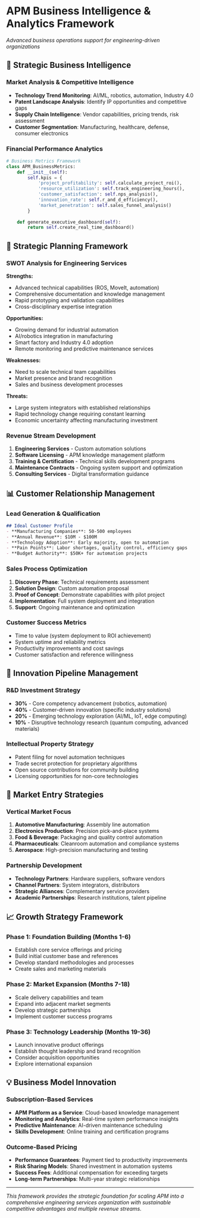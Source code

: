 # APM Business Intelligence & Analytics Framework
*Advanced business operations support for engineering-driven organizations*

## 🎯 **Strategic Business Intelligence**

### **Market Analysis & Competitive Intelligence**
- **Technology Trend Monitoring**: AI/ML, robotics, automation, Industry 4.0
- **Patent Landscape Analysis**: Identify IP opportunities and competitive gaps
- **Supply Chain Intelligence**: Vendor capabilities, pricing trends, risk assessment
- **Customer Segmentation**: Manufacturing, healthcare, defense, consumer electronics

### **Financial Performance Analytics**
```python
# Business Metrics Framework
class APM_BusinessMetrics:
    def __init__(self):
        self.kpis = {
            'project_profitability': self.calculate_project_roi(),
            'resource_utilization': self.track_engineering_hours(),
            'customer_satisfaction': self.nps_analysis(),
            'innovation_rate': self.r_and_d_efficiency(),
            'market_penetration': self.sales_funnel_analysis()
        }
    
    def generate_executive_dashboard(self):
        return self.create_real_time_dashboard()
```

## 💼 **Strategic Planning Framework**

### **SWOT Analysis for Engineering Services**
**Strengths:**
- Advanced technical capabilities (ROS, MoveIt, automation)
- Comprehensive documentation and knowledge management
- Rapid prototyping and validation capabilities
- Cross-disciplinary expertise integration

**Opportunities:**
- Growing demand for industrial automation
- AI/robotics integration in manufacturing
- Smart factory and Industry 4.0 adoption
- Remote monitoring and predictive maintenance services

**Weaknesses:**
- Need to scale technical team capabilities
- Market presence and brand recognition
- Sales and business development processes

**Threats:**
- Large system integrators with established relationships
- Rapid technology change requiring constant learning
- Economic uncertainty affecting manufacturing investment

### **Revenue Stream Development**
1. **Engineering Services** - Custom automation solutions
2. **Software Licensing** - APM knowledge management platform
3. **Training & Certification** - Technical skills development programs
4. **Maintenance Contracts** - Ongoing system support and optimization
5. **Consulting Services** - Digital transformation guidance

## 📊 **Customer Relationship Management**

### **Lead Generation & Qualification**
```markdown
## Ideal Customer Profile
- **Manufacturing Companies**: 50-500 employees
- **Annual Revenue**: $10M - $100M
- **Technology Adoption**: Early majority, open to automation
- **Pain Points**: Labor shortages, quality control, efficiency gaps
- **Budget Authority**: $50K+ for automation projects
```

### **Sales Process Optimization**
1. **Discovery Phase**: Technical requirements assessment
2. **Solution Design**: Custom automation proposal
3. **Proof of Concept**: Demonstrate capabilities with pilot project
4. **Implementation**: Full system deployment and integration
5. **Support**: Ongoing maintenance and optimization

### **Customer Success Metrics**
- Time to value (system deployment to ROI achievement)
- System uptime and reliability metrics
- Productivity improvements and cost savings
- Customer satisfaction and reference willingness

## 🚀 **Innovation Pipeline Management**

### **R&D Investment Strategy**
- **30%** - Core competency advancement (robotics, automation)
- **40%** - Customer-driven innovation (specific industry solutions)
- **20%** - Emerging technology exploration (AI/ML, IoT, edge computing)
- **10%** - Disruptive technology research (quantum computing, advanced materials)

### **Intellectual Property Strategy**
- Patent filing for novel automation techniques
- Trade secret protection for proprietary algorithms
- Open source contributions for community building
- Licensing opportunities for non-core technologies

## 🎯 **Market Entry Strategies**

### **Vertical Market Focus**
1. **Automotive Manufacturing**: Assembly line automation
2. **Electronics Production**: Precision pick-and-place systems
3. **Food & Beverage**: Packaging and quality control automation
4. **Pharmaceuticals**: Cleanroom automation and compliance systems
5. **Aerospace**: High-precision manufacturing and testing

### **Partnership Development**
- **Technology Partners**: Hardware suppliers, software vendors
- **Channel Partners**: System integrators, distributors
- **Strategic Alliances**: Complementary service providers
- **Academic Partnerships**: Research institutions, talent pipeline

## 📈 **Growth Strategy Framework**

### **Phase 1: Foundation Building** (Months 1-6)
- Establish core service offerings and pricing
- Build initial customer base and references
- Develop standard methodologies and processes
- Create sales and marketing materials

### **Phase 2: Market Expansion** (Months 7-18)
- Scale delivery capabilities and team
- Expand into adjacent market segments  
- Develop strategic partnerships
- Implement customer success programs

### **Phase 3: Technology Leadership** (Months 19-36)
- Launch innovative product offerings
- Establish thought leadership and brand recognition
- Consider acquisition opportunities
- Explore international expansion

## 💡 **Business Model Innovation**

### **Subscription-Based Services**
- **APM Platform as a Service**: Cloud-based knowledge management
- **Monitoring and Analytics**: Real-time system performance insights
- **Predictive Maintenance**: AI-driven maintenance scheduling
- **Skills Development**: Online training and certification programs

### **Outcome-Based Pricing**
- **Performance Guarantees**: Payment tied to productivity improvements
- **Risk Sharing Models**: Shared investment in automation systems
- **Success Fees**: Additional compensation for exceeding targets
- **Long-term Partnerships**: Multi-year strategic relationships

---

*This framework provides the strategic foundation for scaling APM into a comprehensive engineering services organization with sustainable competitive advantages and multiple revenue streams.*